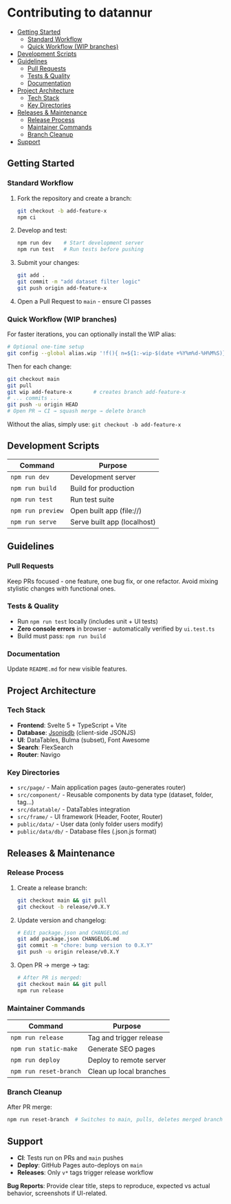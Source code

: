 # Contributing to datannur

- [Getting Started](#getting-started)
  - [Standard Workflow](#standard-workflow)
  - [Quick Workflow (WIP branches)](#quick-workflow-wip-branches)
- [Development Scripts](#development-scripts)
- [Guidelines](#guidelines)
  - [Pull Requests](#pull-requests)
  - [Tests & Quality](#tests--quality)
  - [Documentation](#documentation)
- [Project Architecture](#project-architecture)
  - [Tech Stack](#tech-stack)
  - [Key Directories](#key-directories)
- [Releases & Maintenance](#releases--maintenance)
  - [Release Process](#release-process)
  - [Maintainer Commands](#maintainer-commands)
  - [Branch Cleanup](#branch-cleanup)
- [Support](#support)

## Getting Started

### Standard Workflow

1. Fork the repository and create a branch:

   ```bash
   git checkout -b add-feature-x
   npm ci
   ```

2. Develop and test:

   ```bash
   npm run dev    # Start development server
   npm run test   # Run tests before pushing
   ```

3. Submit your changes:

   ```bash
   git add .
   git commit -m "add dataset filter logic"
   git push origin add-feature-x
   ```

4. Open a Pull Request to `main` - ensure CI passes

### Quick Workflow (WIP branches)

For faster iterations, you can optionally install the WIP alias:

```bash
# Optional one-time setup
git config --global alias.wip '!f(){ n=${1:-wip-$(date +%Y%m%d-%H%M%S)}; git switch -c "$n"; }; f'
```

Then for each change:

```bash
git checkout main
git pull
git wip add-feature-x       # creates branch add-feature-x
# ... commits ...
git push -u origin HEAD
# Open PR → CI → squash merge → delete branch
```

Without the alias, simply use: `git checkout -b add-feature-x`

## Development Scripts

| Command           | Purpose                     |
| ----------------- | --------------------------- |
| `npm run dev`     | Development server          |
| `npm run build`   | Build for production        |
| `npm run test`    | Run test suite              |
| `npm run preview` | Open built app (file://)    |
| `npm run serve`   | Serve built app (localhost) |

## Guidelines

### Pull Requests

Keep PRs focused - one feature, one bug fix, or one refactor. Avoid mixing stylistic changes with functional ones.

### Tests & Quality

- Run `npm run test` locally (includes unit + UI tests)
- **Zero console errors** in browser - automatically verified by `ui.test.ts`
- Build must pass: `npm run build`

### Documentation

Update `README.md` for new visible features.

## Project Architecture

### Tech Stack

- **Frontend**: Svelte 5 + TypeScript + Vite
- **Database**: [Jsonjsdb](https://github.com/bassim-matar/jsonjsdb) (client-side JSONJS)
- **UI**: DataTables, Bulma (subset), Font Awesome
- **Search**: FlexSearch
- **Router**: Navigo

### Key Directories

- `src/page/` - Main application pages (auto-generates router)
- `src/component/` - Reusable components by data type (dataset, folder, tag...)
- `src/datatable/` - DataTables integration
- `src/frame/` - UI framework (Header, Footer, Router)
- `public/data/` - User data (only folder users modify)
- `public/data/db/` - Database files (.json.js format)

## Releases & Maintenance

### Release Process

1. Create a release branch:

   ```bash
   git checkout main && git pull
   git checkout -b release/v0.X.Y
   ```

2. Update version and changelog:

   ```bash
   # Edit package.json and CHANGELOG.md
   git add package.json CHANGELOG.md
   git commit -m "chore: bump version to 0.X.Y"
   git push -u origin release/v0.X.Y
   ```

3. Open PR → merge → tag:

   ```bash
   # After PR is merged:
   git checkout main && git pull
   npm run release
   ```

### Maintainer Commands

| Command                | Purpose                 |
| ---------------------- | ----------------------- |
| `npm run release`      | Tag and trigger release |
| `npm run static-make`  | Generate SEO pages      |
| `npm run deploy`       | Deploy to remote server |
| `npm run reset-branch` | Clean up local branches |

### Branch Cleanup

After PR merge:

```bash
npm run reset-branch  # Switches to main, pulls, deletes merged branch
```

## Support

- **CI**: Tests run on PRs and `main` pushes
- **Deploy**: GitHub Pages auto-deploys on `main`
- **Releases**: Only `v*` tags trigger release workflow

**Bug Reports**: Provide clear title, steps to reproduce, expected vs actual behavior, screenshots if UI-related.
